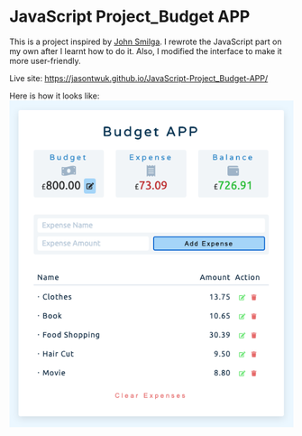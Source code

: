 # JavaScript Project_Budget APP

This is a project inspired by <a href="https://github.com/john-smilga/js-budget-setup">John Smilga</a>. I rewrote the JavaScript part on my own after I learnt how to do it. Also, I modified the interface to make it more user-friendly.

Live site: https://jasontwuk.github.io/JavaScript-Project_Budget-APP/

Here is how it looks like:<br/>
<img src="./img/budget_app.png" alt="budget app">
